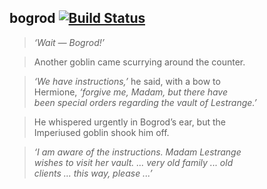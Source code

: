 ## bogrod [![Build Status](https://travis-ci.org/joostrijneveld/bogrod.svg?branch=master)](https://travis-ci.org/joostrijneveld/bogrod)

> _‘Wait — Bogrod!’_

> Another goblin came scurrying around the counter.

> _‘We have instructions,’_ he said, with a bow to  
Hermione, _‘forgive me, Madam, but there have  
been special orders regarding the vault of Lestrange.’_

> He whispered urgently in Bogrod’s ear, but the  
Imperiused goblin shook him off.

> _‘I am aware of the instructions. Madam Lestrange  
wishes to visit her vault. ... very old family ... old  
clients ... this way, please ...’_
